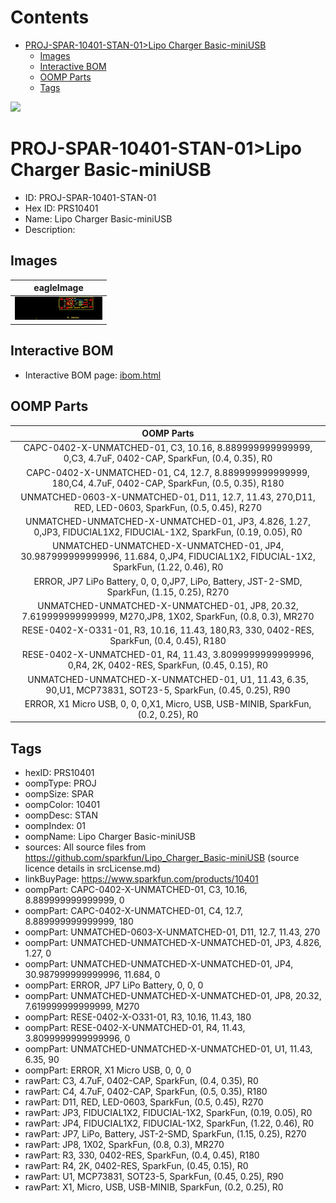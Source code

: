 



Contents
========

* [PROJ-SPAR-10401-STAN-01>Lipo Charger Basic-miniUSB](#proj-spar-10401-stan-01lipo-charger-basic-miniusb)
	* [Images](#images)
	* [Interactive BOM](#interactive-bom)
	* [OOMP Parts](#oomp-parts)
	* [Tags](#tags)
  
![][im]
# PROJ-SPAR-10401-STAN-01>Lipo Charger Basic-miniUSB

- ID: PROJ-SPAR-10401-STAN-01
- Hex ID: PRS10401
- Name: Lipo Charger Basic-miniUSB
- Description: 

## Images
  
  

|eagleImage|
| :---: |
|[![eagleImage](eagleImage_140.png)](eagleImage_600.png)|

## Interactive BOM

- Interactive BOM page: [ibom.html](kicad/bom/ibom.html)

## OOMP Parts
  

|OOMP Parts|
| :---: |
|CAPC-0402-X-UNMATCHED-01, C3, 10.16, 8.889999999999999, 0,C3, 4.7uF, 0402-CAP, SparkFun, (0.4, 0.35), R0|
|CAPC-0402-X-UNMATCHED-01, C4, 12.7, 8.889999999999999, 180,C4, 4.7uF, 0402-CAP, SparkFun, (0.5, 0.35), R180|
|UNMATCHED-0603-X-UNMATCHED-01, D11, 12.7, 11.43, 270,D11, RED, LED-0603, SparkFun, (0.5, 0.45), R270|
|UNMATCHED-UNMATCHED-X-UNMATCHED-01, JP3, 4.826, 1.27, 0,JP3, FIDUCIAL1X2, FIDUCIAL-1X2, SparkFun, (0.19, 0.05), R0|
|UNMATCHED-UNMATCHED-X-UNMATCHED-01, JP4, 30.987999999999996, 11.684, 0,JP4, FIDUCIAL1X2, FIDUCIAL-1X2, SparkFun, (1.22, 0.46), R0|
|ERROR, JP7 LiPo Battery, 0, 0, 0,JP7, LiPo, Battery, JST-2-SMD, SparkFun, (1.15, 0.25), R270|
|UNMATCHED-UNMATCHED-X-UNMATCHED-01, JP8, 20.32, 7.619999999999999, M270,JP8, 1X02, SparkFun, (0.8, 0.3), MR270|
|RESE-0402-X-O331-01, R3, 10.16, 11.43, 180,R3, 330, 0402-RES, SparkFun, (0.4, 0.45), R180|
|RESE-0402-X-UNMATCHED-01, R4, 11.43, 3.8099999999999996, 0,R4, 2K, 0402-RES, SparkFun, (0.45, 0.15), R0|
|UNMATCHED-UNMATCHED-X-UNMATCHED-01, U1, 11.43, 6.35, 90,U1, MCP73831, SOT23-5, SparkFun, (0.45, 0.25), R90|
|ERROR, X1 Micro USB, 0, 0, 0,X1, Micro, USB, USB-MINIB, SparkFun, (0.2, 0.25), R0|

## Tags

- hexID: PRS10401
- oompType: PROJ
- oompSize: SPAR
- oompColor: 10401
- oompDesc: STAN
- oompIndex: 01
- oompName: Lipo Charger Basic-miniUSB
- sources: All source files from https://github.com/sparkfun/Lipo_Charger_Basic-miniUSB (source licence details in srcLicense.md)
- linkBuyPage: https://www.sparkfun.com/products/10401
- oompPart: CAPC-0402-X-UNMATCHED-01, C3, 10.16, 8.889999999999999, 0
- oompPart: CAPC-0402-X-UNMATCHED-01, C4, 12.7, 8.889999999999999, 180
- oompPart: UNMATCHED-0603-X-UNMATCHED-01, D11, 12.7, 11.43, 270
- oompPart: UNMATCHED-UNMATCHED-X-UNMATCHED-01, JP3, 4.826, 1.27, 0
- oompPart: UNMATCHED-UNMATCHED-X-UNMATCHED-01, JP4, 30.987999999999996, 11.684, 0
- oompPart: ERROR, JP7 LiPo Battery, 0, 0, 0
- oompPart: UNMATCHED-UNMATCHED-X-UNMATCHED-01, JP8, 20.32, 7.619999999999999, M270
- oompPart: RESE-0402-X-O331-01, R3, 10.16, 11.43, 180
- oompPart: RESE-0402-X-UNMATCHED-01, R4, 11.43, 3.8099999999999996, 0
- oompPart: UNMATCHED-UNMATCHED-X-UNMATCHED-01, U1, 11.43, 6.35, 90
- oompPart: ERROR, X1 Micro USB, 0, 0, 0
- rawPart: C3, 4.7uF, 0402-CAP, SparkFun, (0.4, 0.35), R0
- rawPart: C4, 4.7uF, 0402-CAP, SparkFun, (0.5, 0.35), R180
- rawPart: D11, RED, LED-0603, SparkFun, (0.5, 0.45), R270
- rawPart: JP3, FIDUCIAL1X2, FIDUCIAL-1X2, SparkFun, (0.19, 0.05), R0
- rawPart: JP4, FIDUCIAL1X2, FIDUCIAL-1X2, SparkFun, (1.22, 0.46), R0
- rawPart: JP7, LiPo, Battery, JST-2-SMD, SparkFun, (1.15, 0.25), R270
- rawPart: JP8, 1X02, SparkFun, (0.8, 0.3), MR270
- rawPart: R3, 330, 0402-RES, SparkFun, (0.4, 0.45), R180
- rawPart: R4, 2K, 0402-RES, SparkFun, (0.45, 0.15), R0
- rawPart: U1, MCP73831, SOT23-5, SparkFun, (0.45, 0.25), R90
- rawPart: X1, Micro, USB, USB-MINIB, SparkFun, (0.2, 0.25), R0



[im]: eagleImage_450.png

